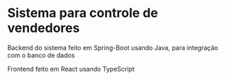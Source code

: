 # Sistema para controle de vendedores
<p>
Backend do sistema feito em Spring-Boot usando Java, para integração com o banco de dados
<p>
Frontend feito em React usando TypeScript
